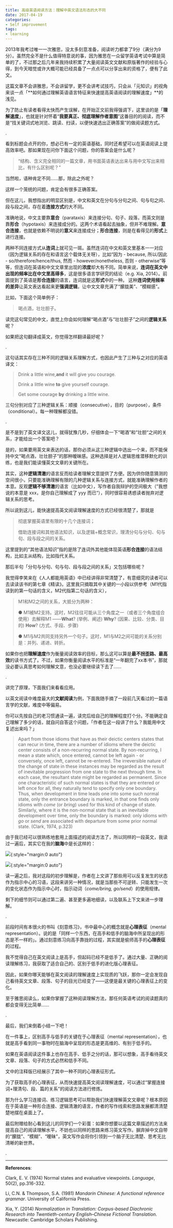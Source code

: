 ```yaml
---
title: 高级英语阅读方法：理解中英文语法形态的大不同
date: 2017-04-19
categories: 
- Self improvement
tags:
- learning
---
```


2013年我考过唯一一次雅思，没太多刻意准备，阅读听力都拿了9分（满分为9分）。虽然完全不是什么值得特意说的事，因为雅思在一众留学英语考试中算是简单的了，不过那之后几年来我持续积累了大量阅读英文文献和原版著作的经验与心得，到今天暗觉或许大概可能已经具备了一点点可以分享出来的资格了，便有了此文。

这篇文章不会讲雅思，不会讲留学，更不会讲考试技巧，只会从「元知识」的视角来谈一点「**如何通过理解英语语言特征来快速提高英语阅读的理解速度」**的浅见。

为了防止有读者看得太快而产生误解，在开始正文前我得强调下，这里谈的是「**理解速度**」，也就是针对怀着“**我要真正、彻底理解作者意图**”这番目的的阅读，而不是“找关键词式地浏览、跳读、扫读，以便快速选出正确答案”的做阅读题方式。

.

看到标题会点开的你，想必已有一定的英语基础，同时还希望可以在英语阅读上提高效率吧。那如果现在问你下面这个问题，你的答案会是什么呢？

> “结构、含义完全相同的一篇文章，用书面英语表达出来与用中文写出来相比，有什么区别呢？”

当然啦，语种肯定不同……那，除此之外呢？

这样一个笼统的问题，肯定会有很多正确答案。

但在这儿，我想指出的明显区别是，中文和英文在分句与分句之间、句与句之间、段与段之间，存在着**连接方式**的大不同。

准确地说，中文主要靠**意合**（parataxis）来连接分句、句子、段落，而英文则是靠**形合**（hypotaxis）来连接成分的。这两个术语看起去抽象，但并不难理解。**意合连接**，也就是依赖不明说的**意义**来连接成分；**形合连接**，则是在看得见的**形式**上进行连接。

两种不同连接方式从**连词**上就可见一斑。虽然连词在中文和英文里基本一一对应（因为逻辑关系的存在和语言这个载体无关呀），比如“因为 - because, 所以/因此 - so/therefore/hence/thus, 然而 - however/nonetheless, 否则 - otherwise”等等，但连词在英语和中文文章里出现的**浓度**却大有不同。简单来说，**连词在英文中出现的频率比在中文里高得多**，这是很多语言学研究的结论（e.g. Xia, 2014）。前面提到了英语是**形合连接**的语言，连词就是这**形式**中的一种。 这种**连词使用频率的差异**让英文表达看起来更**强调逻辑**，让中文文章充满了“朦胧美”、“模糊感”。

比如，下面这个简单例子：

> 喝点酒，壮壮胆子。

读完这句常见的中文，直觉上你会如何理解“喝点酒”与“壮壮胆子”之间的**逻辑关系**呢？

如果把这句翻译成英文，你觉得怎样翻译最好呢？

.

这句话其实存在三种不同的逻辑关系理解方式，也因此产生了三种与之对应的英语译文：

> Drink a little wine,**and** it will give you courage.
>
> Drink a little wine **to** give yourself courage.
>
> Get some courage **by** drinking a little wine.

三句分别对应了三种逻辑关系：顺接（consecutive），目的（purpose），条件（conditional）。每一种理解都没错。

.

是不是到了英文译文这儿，就得犹豫几秒，仔细体会一下“喝酒”和“壮胆“之间的关系，才能给出一个答案吧？

是的，如果要用英文来表达的话，那你必须从这三种逻辑中选出一个来，而不能保持中文“喝点酒，壮壮胆子”的那种暧昧感。这种选择是对人逻辑思维潜移默化的训练，也是我们能读懂英文文章的关键所在。

其实，这种**逻辑清澈**的语言反而给读者理解文意提供了方便。因为供你随意猜测的空间很小，只要能准确理解有限的几种逻辑关系与连接方式，就能准确理解作者的本意。反观**逻辑不够清澈**的语言（比如中文），写作者自我辩护的空间极大（”我想说的本意是 xxx，是你自己理解成了 yyy 而已“），同时很容易诱惑读者抛弃对逻辑关系的思考。

所以说到这儿，能快速提高英文阅读理解速度的方式已经很清楚了，那就是

> 彻底掌握英语里有限的十几个连接词；
>
> 借助连接词和其他语法知识，以及逻辑+概念常识，理清分句与分句、句与句、段与段之间的关系。

这里提到的“其他语法知识”指的是除了连词外其他能体现英语**形合连接**的语法结构，比如主从结构，比如指代关系。

那后半句「分句与分句、句与句、段与段之间的关系」又包括哪些呢？

我觉得李笑来在《人人都能用英语》中已经讲得非常清楚了，有意细究的读者可以去读读该书的第七章《精读》。这里我只摘取其中关键的一小段以供参考（M1代指读到的第一句话的含义，M2代指第二句话的含义），

> M1和M2之间的关系，大抵分为两种：
>
> ●  M1被M2支持。这时，M2往往可能从三个角度之一（或者三个角度组合使用）去解释M1 ——**What**? (举例、阐述) **Why**? (因果、比较、分类、目的) **How**? (方式、手段、步骤)
>
> ●  M1与M2共同支持另外一个句子。这时，M1与M2之间可能的关系分别是：并列、递进、转折。

如果你也把**理解速度**作为衡量阅读效率的目标，那么这可以算是**最不拐歪路、最高效**的读书方式了。不过，如果你衡量阅读水平的标准是“一年翻完了xx本书”，那就没必要认真思考如何理解文意，也没必要继续读下去了……



.

讲完了原理，下面我们来看看应用。

以英文阅读中难度最大的**文献阅读**为例，下面我随手摘了一段前几天看过的一篇语言学的文献，难度中等偏易。

你可以先按自己的老习惯通读一遍，读完后给自己的理解程度打个分。不能确定自己理解了多少的话，就自问自答这个问题，「作者在这一段讲了什么？我能用中文复述出来吗？」

> Apart from those idioms that have as their deictic centers states that can recur in time, there are a number of idioms where the deictic center consists of a non-recurring normal state. By non-recurring, I mean a state which, once entered, cannot be left again - or conversely, once left, cannot be re-entered. The irreversible nature of the change of state in these instances may be regarded as the result of inevitable progression from one state to the next through time. In each case, the resultant state might be regarded as permanent. Since one characteristic of such normal states is that they are entered or left once for all, they naturally tend to specify only one boundary. Thus, when development in time leads one into some such normal state, only the entrance boundary is marked, in that one finds only idioms with *come* (or *bring*) used for this kind of change of state. Similarly, where it is the non-normal state that is an inevitable development over time, only the boundary is marked: only idioms with *go* or *send* are associated with departure from some prior normal state. (Clark, 1974, p.323)



由于我已经可以很熟练地套用上面描述的阅读方法了，所以同样的一段英文，我读过一遍后，其实它在我的**脑海**中是长这样的：



![](/assets/images/reading-layers.png){:style="margin:0 auto"}

![](/assets/images/components.png){:style="margin:0 auto"}



读一遍之后，我对这段的初步理解是，作者在上文讲了那些用可以反复发生的状态作为指示中心的习语，这段来讲另一种情况，就是当那些不可逆转、只能发生一次的变化状态作为指示中心时，指示动词（*come/bring, go/send*）的使用规律。

剩下的细节则可以通过第二遍、甚至更多遍地细读，以及联系上下文来进一步理解。

.

前段时间有本很火的书叫《刻意练习》，书中最中心的概念就是**心理表征**（mental representation）。说的是「同样一个东西，在高手和低手的脑海中所呈现出的形态是不一样的」。通过刻意练习向高手靠拢的过程，其实就是偷师高手的**心理表征**的过程。

我不觉得自己在英文阅读上是高手，但起码已经不是低手了。通过大量、正确的阅读理解练习，我获取了适合自己的、区别于低手的进化版心理表征。

因此，如果你哪天能够在英文阅读的理解速度上实现质的飞跃，那你一定会发现自己看待英文文章、段落、句子的目光已经变了——这便是最关键的心理表征上的变化。

至于雅思阅读么，如果你掌握了这种阅读理解方法，那任何英语考试的阅读题真的都会变得无比简单……

.

最后，我们来倒着小结一下吧！

在一件事上，区别高手与低手的关键在于心理表征（mental representation），也就是高手看到同一事物时在脑海中呈现的形态是更高维的、有别于低手的。

如果在英语阅读这件事上也存在高手、低手之分的话，那可以想象，高手看待英文文章、段落、句子的方式必然和低手不同。

文中的注释版已经展示了其中一种不同的心理表征形式。

为了获取高手的心理表征，从而快速提高英文阅读理解速度，可以通过“掌握连接词+理清句、段、篇的关系”的阅读方法进行修炼。

那为什么学习连接词、练习逻辑思考可以帮助我们快速理解英文文章呢？根本原因在于英语是一种形合连接、逻辑清澈的语言，作者的写作线索和思路发展都清清楚楚地摆在桌面上了。

最后附赠给耐心看到这儿的同学们一个彩蛋：如果你想要以这篇文章描述的方法来提高自己的阅读理解水平，不妨也以同样的思路来练习英文写作。摒弃掉中文自带的“朦胧”、“模糊”、“暧昧”，英文写作会将你引领到一个脑子无比清楚、思考无比清晰的新世界。

.

------

**References**:

Clark, E. V. (1974) Normal states and evaluative viewpoints. *Language*, 50(2), pp.316-332.

Li, C.N. & Thompson, S.A. (1981) *Mandarin Chinese: A functional reference grammar*. University of California Press.

Xia, Y. (2014) *Normalization in Translation: Corpus-based Diachronic Research into Twentieth-century English–Chinese Fictional Translation*. Newcastle: Cambridge Scholars Publishing.